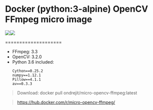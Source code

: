 # Docker (python:3-alpine) OpenCV FFmpeg micro image
[![](https://images.microbadger.com/badges/version/ondrejit/micro-opencv-ffmpeg.svg)](https://microbadger.com/images/ondrejit/micro-opencv-ffmpeg "Get your own version badge on microbadger.com")[![](https://images.microbadger.com/badges/image/ondrejit/micro-opencv-ffmpeg.svg)](https://microbadger.com/images/ondrejit/micro-opencv-ffmpeg "Get your own image badge on microbadger.com")

====================
  - FFmpeg: 3.3
  - OpenCV: 3.2.0
  - Python 3.6 included:
	```
	Cython==0.25.2
	numpy==1.12.1
	Pillow==4.1.1
	av==0.3.3
	```

> Download: docker pull ondrejit/micro-opencv-ffmpeg:latest

> https://hub.docker.com/r/micro-opencv-ffmpeg/
